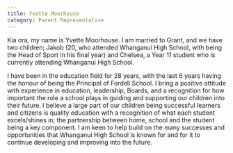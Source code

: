 ```yaml
---
title: Yvette Moorhouse
category: Parent Representative
---
```

Kia ora, my name is Yvette Moorhouse. I am married to Grant, and we have two children; Jakob (20, who attended Whanganui High School, with being the Head of Sport in his final year) and Chelsea, a Year 11 student who is currently attending Whanganui High School.

I have been in the education field for 28 years, with the last 6 years having the honour of being the Principal of Fordell School. I bring a positive attitude with experience in education, leadership, Boards, and a recognition for how important the role a school plays in guiding and supporting our children into their future. I believe a large part of our children being successful learners and citizens is quality education with a recognition of what each student excels/shines in; the partnership between home, school and the student being a key component. I am keen to help build on the many successes and opportunities that Whanganui High School is known for and for it to continue developing and improving into the future.